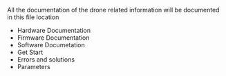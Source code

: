 All the documentation of the drone related information will be documented in this file location

- Hardware Documentation
- Firmware Documentation
- Software Documetation
- Get Start
- Errors and solutions
- Parameters
